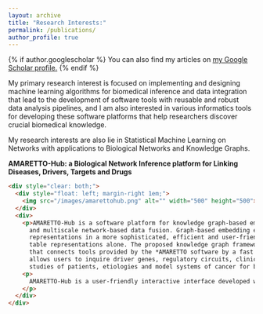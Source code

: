 ```yaml
---
layout: archive
title: "Research Interests:"
permalink: /publications/
author_profile: true
---
```


{% if author.googlescholar %}
  You can also find my articles on <u><a href="{{author.googlescholar}}">my Google Scholar profile</a>.</u>
{% endif %}

My primary research interest is focused on implementing and designing machine learning algorithms for biomedical inference and data integration that lead to the development of software tools with reusable and robust data analysis pipelines, and I am also interested in various informatics tools for developing these software platforms that help researchers discover crucial biomedical knowledge.

My research interests are also lie in Statistical Machine Learning on Networks with applications to Biological Networks and Knowledge Graphs. 

**AMARETTO-Hub: a Biological Network Inference platform for Linking Diseases, Drivers, Targets and Drugs**

```html
<div style="clear: both;">
  <div style="float: left; margin-right 1em;">
    <img src="/images/amarettohub.png" alt="" width="500" height="500">
  </div>
  <div>
    <p>AMARETTO-Hub is a software platform for knowledge graph-based embedding of knowledge learned via multimodal 
      and multiscale network-based data fusion. Graph-based embedding enables querying these complex graph-structured 
      representations in a more sophisticated, efficient and user-friendly manner than can otherwise be accomplished by 
      table representations alone. The proposed knowledge graph framework is accompanied by a network-based user interface 
      that connects tools provided by the *AMARETTO software by a fast and scalable graph database platform Neo4j, and it 
      allows users to inquire driver genes, regulatory circuits, clinical and functional characterizations of interest across 
      studies of patients, etiologies and model systems of cancer for better driver and drug discovery. !</p>
    <p>
      AMARETTO-Hub is a user-friendly interactive interface developed with Shiny and Neo4j where (1) The AMARETTO algorithm learns networks of regulatory circuits - circuits of       drivers and their target genes - from functional genomics or multi-omics data and associates these circuits to clinical, molecular and imaging-derived phenotypes within         each biological system (e.g., model systems or patients); (2) The Community-AMARETTO algorithm learns subnetworks of regulatory circuits that are shared or distinct             across networks derived from multiple biological systems (e.g., model systems and patients, cohorts and individuals, diseases and etiologies, in vitro and in vivo               systems); and (3) The Imaging-AMARETTO algorithm maps radiography and histopathology imaging data onto the patient-derived multi-omics networks for imaging genomics             diagnostics.
    </p>  
  </div>
</div> 
```
